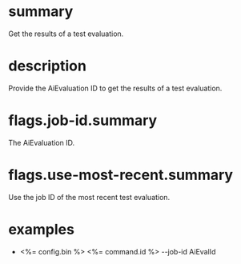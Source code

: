 # summary

Get the results of a test evaluation.

# description

Provide the AiEvaluation ID to get the results of a test evaluation.

# flags.job-id.summary

The AiEvaluation ID.

# flags.use-most-recent.summary

Use the job ID of the most recent test evaluation.

# examples

- <%= config.bin %> <%= command.id %> --job-id AiEvalId
